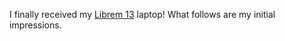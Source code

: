 I finally received my [Librem 13](https://puri.sm/products/librem-13/) laptop! What follows are my initial impressions.

